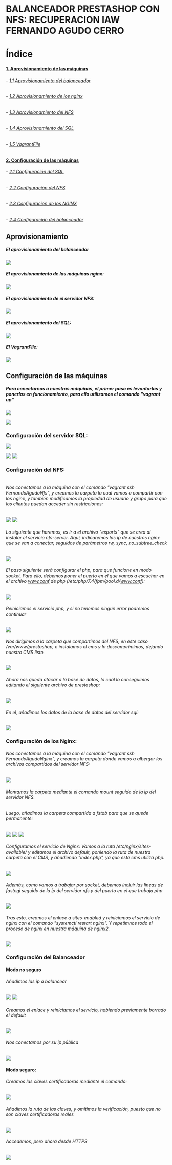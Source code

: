 # BALANCEADOR PRESTASHOP CON NFS: RECUPERACION IAW FERNANDO AGUDO CERRO 

# Índice
#### [1. Aprovisionamiento de las máquinas ](#id1)
###### - [1.1 Aprovisionamiento del balanceador ](#id2)
###### - [1.2 Aprovisionamiento de los nginx ](#id3)
###### - [1.3 Aprovisionamiento del NFS ](#id4)
###### - [1.4 Aprovisionamiento del SQL ](#id5)
###### - [1.5 VagrantFile ](#id6)
#### [2. Configuración de las máquinas ](#id7)
###### - [2.1 Configuración del SQL ](#id8)
###### - [2.2 Configuración del NFS ](#id9)
###### - [2.3 Configuración de los NGINX ](#id10)
###### - [2.4 Configuración del balanceador ](#id11)

## Aprovisionamiento<a name="id1"></a>

##### El aprovisionamiento del balanceador<a name="id2"></a>
![](/IMAGENES/AprovBal.png)

##### El aprovisionamiento de las máquinas nginx:<a name="id3"></a>
![](/IMAGENES/AprovNginx.png)

##### El aprovisionamiento de el servidor NFS:<a name="id4"></a>
![](/IMAGENES/AprovNFS.png)

##### El aprovisionamiento del SQL:<a name="id5"></a>
![](/IMAGENES/AprovSQL.png)

##### El VagrantFile: <a name="id6"></a>
![](/IMAGENES/vagrantfile.jpg)

## Configuración de las máquinas<a name="id7"></a>
##### Para conectarnos a nuestras máquinas, el primer paso es levantarlas y ponerlas en funcionamiento, para ello utilizamos el comando "vagrant up"
![](/IMAGENES/vagrantup.png)

![](/IMAGENES/vagrantstatus.png)

### Configuración del servidor SQL:<a name="id8"></a>
![](/IMAGENES/sql/sql1.png)



![](/IMAGENES/sql/sql2.png)
![](/IMAGENES/sql/sql3.png)


### Configuración del NFS:<a name="id9"></a>
![]()
###### Nos conectamos a la máquina con el comando "vagrant ssh FernandoAgudoNfs", y creamos la carpeta la cual vamos a compartir con los nginx, y también modificamos la propiedad de usuario y grupo para que los clientes puedan acceder sin restricciones:
![](/IMAGENES/nfs/nfs1.png)
![](/IMAGENES/nfs/nfs.png)

###### Lo siguiente que haremos, es ir a el archivo "exports" que se crea al instalar el servicio nfs-server. Aquí, indicaremos las ip de nuestros nginx que se van a conectar, seguidos de parámetros rw, sync, no_subtree_check
![](/IMAGENES/nfs/nfs2.png)


###### El paso siguiente será configurar el php, para que funcione en modo socket. Para ello, debemos poner el puerto en el que vamos a escuchar en el archivo www.conf de php (/etc/php/7.4/fpm/pool.d/www.conf):
![](/IMAGENES/nfs/nfs4.png)

###### Reiniciamos el servicio php, y si no tenemos ningún error podremos continuar
![](/IMAGENES/nfs/nfs5.png)


###### Nos dirigimos a la carpeta que compartimos del NFS, en este caso /var/www/prestashop, e instalamos el cms y lo descomprimimos, dejando nuestro CMS listo.
![](/IMAGENES/nfs/nfs6.png)

###### Ahora nos queda atacar a la base de datos, lo cual lo conseguimos editando el siguiente archivo de prestashop:
![](/IMAGENES/nfs/dbslave1.png)
###### En el, añadimos los datos de la base de datos del servidor sql:
![](/IMAGENES/nfs/dbslave2.png)


### Configuración de los Nginx:<a name="id10"></a>

###### Nos conectamos a la máquina con el comando "vagrant ssh FernandoAgudoNginx", y creamos la carpeta donde vamos a albergar los archivos compartidos del servidor NFS:
![](/IMAGENES/nginx/nginx1.png)

###### Montamos la carpeta mediante el comando mount seguido de la ip del servidor NFS.
###### Luego, añadimos la carpeta compartida a fstab para que se quede permanente:
![](/IMAGENES/nginx/nginx2.png)
![](/IMAGENES/nginx/fstab1.png)
![](/IMAGENES/nginx/fstab2.png)

###### Configuramos el servicio de Nginx: Vamos a la ruta /etc/nginx/sites-available/ y editamos el archivo default, poniendo la ruta de nuestra carpeta con el CMS, y añadiendo "index.php", ya que este cms utiliza php.
![](/IMAGENES/nginx/nginx3.png)


###### Además, como vamos a trabajar por socket, debemos incluir las lineas de fastcgi seguido de la ip del servidor nfs y del puerto en el que trabaja php
![](/IMAGENES/nginx/nginx4.png)

###### Tras esto, creamos el enlace a sites-enabled y reiniciamos el servicio de nginx con el comando "systemctl restart nginx". Y repetimnos todo el proceso de nginx en nuestra máquina de nginx2.

![](/IMAGENES/nginx/nginx5.png)


### Configuración del Balanceador

#### Modo no seguro
###### Añadimos las ip a balancear
![](/IMAGENES/bal/bal1.png)
![](/IMAGENES/bal/bal2.png)
###### Creamos el enlace y reiniciamos el servicio, habiendo previamente borrado el default
![](/IMAGENES/bal/bal3.png)

###### Nos conectamos por su ip pública
![](/IMAGENES/bal/bal4.png)

#### Modo seguro:
###### Creamos las claves certificadoras mediante el comando:
![](/IMAGENES/bal/seguro1.png)
###### Añadimos la ruta de las claves, y omitimos la verificación, puesto que no son claves certificadoras reales
![](/IMAGENES/bal/seguro2.png)
###### Accedemos, pero ahora desde HTTPS
![](/IMAGENES/bal/seguro3.png)